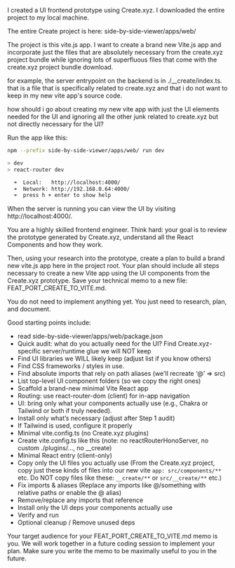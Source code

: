 I created a UI frontend prototype using Create.xyz. I downloaded the entire project to my local machine. 

The entire Create project is here: side-by-side-viewer/apps/web/

The project is this vite.js app. I want to create a brand new Vite.js app and incorporate just the files that are absolutely necessary from the create.xyz project bundle while ignoring lots of superfluous files that come with the create.xyz project bundle download. 

for example, the server entrypoint on the backend is in ./__create/index.ts. that is a file that is specifically related to create.xyz and that i do not want to keep in my new vite app's source code. 

how should i go about creating my new vite app with just the UI elements needed for the UI and ignoring all the other junk related to create.xyz but not directly necessary for the UI?

Run the app like this: 

```bash
npm --prefix side-by-side-viewer/apps/web/ run dev

> dev
> react-router dev

  ➜  Local:   http://localhost:4000/
  ➜  Network: http://192.168.0.64:4000/
  ➜  press h + enter to show help

```

When the server is running you can view the UI by visiting http://localhost:4000/.

You are a highly skilled frontend engineer. Think hard: your goal is to review the prototype generated by Create.xyz, understand all the React Components and how they work. 

Then, using your research into the prototype, create a plan to build a brand new vite.js app here in the project root. Your plan should include all steps necessary to create a new Vite app using the UI components from the Create.xyz prototype. Save your technical memo to a new file: FEAT_PORT_CREATE_TO_VITE.md. 

You do not need to implement anything yet. You just need to research, plan, and document. 

Good starting points include:
- read side-by-side-viewer/apps/web/package.json
- Quick audit: what do you actually need for the UI? Find Create.xyz-specific server/runtime glue we will NOT keep
- Find UI libraries we WILL likely keep (adjust list if you know others)
- Find CSS frameworks / styles in use. 
- Find absolute imports that rely on path aliases (we'll recreate ‘@’ ⇒ src)
- List top-level UI component folders (so we copy the right ones)
- Scaffold a brand-new minimal Vite React app
- Routing: use react-router-dom (client) for in-app navigation
- UI: bring only what your components actually use (e.g., Chakra or Tailwind or both if truly needed).
- Install only what’s necessary (adjust after Step 1 audit)
- If Tailwind is used, configure it properly
- Minimal vite.config.ts (no Create.xyz plugins)
- Create vite.config.ts like this (note: no reactRouterHonoServer, no custom ./plugins/..., no __create)
- Minimal React entry (client-only)
- Copy only the UI files you actually use (From the Create.xyz project, copy just these kinds of files into our new vite `app: src/components/**` etc. Do NOT copy files like these: `__create/**` or `src/__create/**` etc.)
- Fix imports & aliases (Replace any imports like @/something with relative paths or enable the @ alias)
- Remove/replace any imports that reference
- Install only the UI deps your components actually use
- Verify and run
- Optional cleanup / Remove unused deps


Your target audience for your FEAT_PORT_CREATE_TO_VITE.md memo is you. We will work together in a future coding session to implement your plan. Make sure you write the memo to be maximally useful to you in the future.
